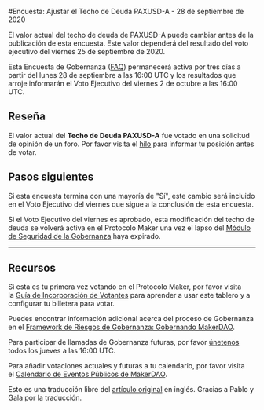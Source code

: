 #Encuesta: Ajustar el Techo de Deuda PAXUSD-A - 28 de septiembre de 2020

El valor actual del techo de deuda de PAXUSD-A puede cambiar antes de la publicación de esta encuesta. Este valor dependerá del resultado del voto ejecutivo del viernes 25 de septiembre de 2020.

Esta Encuesta de Gobernanza ([FAQ](https://community-development.makerdao.com/makerdao-scd-faqs/scd-faqs/governance)) permanecerá activa por tres días a partir del lunes 28 de septiembre a las 16:00 UTC y los resultados que arroje informarán el Voto Ejecutivo del viernes 2 de octubre a las 16:00 UTC.

## **Reseña**

El valor actual del **Techo de Deuda PAXUSD-A** fue votado en una solicitud de opinión de un foro. Por favor visita el [hilo](https://forum.makerdao.com/t/signal-request-increase-paxusd-a-debt-ceiling/4263) para informar tu posición antes de votar.

## Pasos siguientes

Si esta encuesta termina con una mayoría de "Sí", este cambio será incluido en el Voto Ejecutivo del viernes que sigue a la conclusión de esta encuesta.

Si el Voto Ejecutivo del viernes es aprobado, esta modificación del techo de deuda se volverá activa en el Protocolo Maker una vez el lapso del [Módulo de Seguridad de la Gobernanza](https://forum.makerdao.com/tag/govsec-module) haya expirado.

---

## **Recursos**

Si esta es tu primera vez votando en el Protocolo Maker, por favor visita la [Guía de Incorporación de Votantes](https://community-development.makerdao.com/onboarding/voter-onboarding) para aprender a usar este tablero y a configurar tu billetera para votar.

Puedes encontrar información adicional acerca del proceso de Gobernanza en el [Framework de Riesgos de Gobernanza: Gobernando MakerDAO](https://community-development.makerdao.com/governance/governance-risk-framework).

Para participar de llamadas de Gobernanza futuras, por favor [únetenos](https://community-development.makerdao.com/governance/governance-and-risk-meetings) todos los jueves a las 16:00 UTC.

Para añadir votaciones actuales y futuras a tu calendario, por favor visita el [Calendario de Eventos Públicos de MakerDAO](https://calendar.google.com/calendar/embed?src=makerdao.com_3efhm2ghipksegl009ktniomdk%40group.calendar.google.com&ctz=America%2FLos_Angeles).

Esto es una traducción libre del [artículo original](https://github.com/makerdao/community/blob/master/governance/polls/Adjust%20the%20PAXUSD-A%20Debt%20Ceiling%20-%20September%2028,%202020.md) en inglés. Gracias a Pablo y Gala por la traducción.
